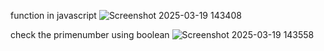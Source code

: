 function in javascript
![Screenshot 2025-03-19 143408](https://github.com/user-attachments/assets/d4952734-7928-4fcc-a0ff-78fe62452bed)

check the primenumber using boolean
![Screenshot 2025-03-19 143558](https://github.com/user-attachments/assets/8d942ca8-1577-4657-a16e-306a776f8cb3)
